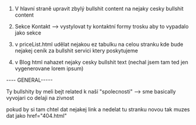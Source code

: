 
1. V hlavní straně upravit zbylý bullshit content na nejaky cesky bullshit content


2. Sekce Kontakt --> vystylovat ty kontaktní formy trosku aby to vypadalo jako sekce

3. v priceList.html  udělat nejakou ez tabulku na celou stranku kde bude nejakej ceník za bullshit servici ktery poskytujeme


4. v Blog html nahazet nejaky cesky bullshit text (nechal jsem tam ted jen vygenerovane lorem ipsum)




---- GENERAL-----

Ty bullshity by meli bejt related k naší "spolecnosti" --> sme basically vyvojari co delaji na zivnost

pokud by si tam chtel dat nejakej link a nedelat tu stranku novou tak muzes dat jako href="404.html"

